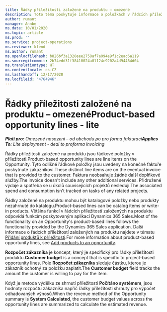 ```yaml
---
title: Řádky příležitosti založené na produktu – omezené
description: Toto téma poskytuje informace o položkách v řádcích příležitostí založených na produktu v aplikaci Project Operations.
author: rumant
manager: Annbe
ms.date: 10/01/2020
ms.topic: article
ms.prod: ''
ms.service: project-operations
ms.reviewer: kfend
ms.author: rumant
ms.openlocfilehash: b826bf3a1320eee2758af7a094e9f1c2eac6a119
ms.sourcegitcommit: 2b74edd31f38410024a01124c9202a4d94464d04
ms.translationtype: HT
ms.contentlocale: cs-CZ
ms.lasthandoff: 12/17/2020
ms.locfileid: "4764946"
---
```

# <a name="product-based-opportunity-lines---lite"></a><span data-ttu-id="b7d6c-103">Řádky příležitosti založené na produktu – omezené</span><span class="sxs-lookup"><span data-stu-id="b7d6c-103">Product-based opportunity lines - lite</span></span>

<span data-ttu-id="b7d6c-104">_**Platí pro:** Omezené nasazení – od obchodu po pro forma fakturaci_</span><span class="sxs-lookup"><span data-stu-id="b7d6c-104">_**Applies To:** Lite deployment - deal to proforma invoicing_</span></span>

<span data-ttu-id="b7d6c-105">Řádky příležitostí založené na produktu jsou řádkové položky v příležitosti.</span><span class="sxs-lookup"><span data-stu-id="b7d6c-105">Product-based opportunity lines are line items on the Opportunity.</span></span> <span data-ttu-id="b7d6c-106">Tyto odlišné řádkové položky jsou uvedeny na konečné faktuře poskytnuté zákazníkovi.</span><span class="sxs-lookup"><span data-stu-id="b7d6c-106">These distinct line items are on the eventual invoice that is provided to the customer.</span></span> <span data-ttu-id="b7d6c-107">Faktura neobsahuje žádné další doplňkové služby.</span><span class="sxs-lookup"><span data-stu-id="b7d6c-107">The invoice doesn't include any other additional services.</span></span> <span data-ttu-id="b7d6c-108">Přidružené výdaje a spotřeba se u úkolů souvisejících projektů nesledují.</span><span class="sxs-lookup"><span data-stu-id="b7d6c-108">The associated spend and consumption isn't tracked on tasks of any related projects.</span></span>

<span data-ttu-id="b7d6c-109">Řádky založené na produktu mohou být katalogové položky nebo produkty nezahrnuté do katalogu.</span><span class="sxs-lookup"><span data-stu-id="b7d6c-109">Product-based lines can be catalog items or write-in products.</span></span> <span data-ttu-id="b7d6c-110">Většina funkcí v řádcích příležitostí založených na produktu odpovídá funkcím poskytovaným aplikací Dynamics 365 Sales.</span><span class="sxs-lookup"><span data-stu-id="b7d6c-110">Most of the functionality on an Opportunity's product-based lines follows the functionality provided by the Dynamics 365 Sales application.</span></span> <span data-ttu-id="b7d6c-111">Další informace o řádcích příležitostí založených na produktu najdete v tématu [Přidání produktů k příležitosti](https://docs.microsoft.com/dynamics365/sales-enterprise/add-products-opportunity).</span><span class="sxs-lookup"><span data-stu-id="b7d6c-111">For more information about product-based opportunity lines, see [Add products to an opportunity](https://docs.microsoft.com/dynamics365/sales-enterprise/add-products-opportunity).</span></span>

<span data-ttu-id="b7d6c-112">**Rozpočet zákazníka** je koncept, který je specifický pro řádky příležitosti produktu.</span><span class="sxs-lookup"><span data-stu-id="b7d6c-112">**Customer budget** is a concept that is specific to project-based opportunity lines.</span></span> <span data-ttu-id="b7d6c-113">Pole **Rozpočet zákazníka** sleduje částku, kterou je zákazník ochotný za položku zaplatit.</span><span class="sxs-lookup"><span data-stu-id="b7d6c-113">The **Customer budget** field tracks the amount the customer is willing to pay for the item.</span></span>

<span data-ttu-id="b7d6c-114">Když je metoda výdělku ze shrnutí příležitosti **Počítáno systémem**, jsou hodnoty rozpočtu zákazníka napříč řádky příležitosti shrnuty pro výpočet odhadovaných výnosů.</span><span class="sxs-lookup"><span data-stu-id="b7d6c-114">When the revenue method of the Opportunity summary is **System Calculated**, the customer budget values across the opportunity lines are summarized to calculate the estimated revenue.</span></span> 

